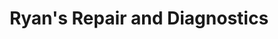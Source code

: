 ---
title: "Ryan's Repair and Diagnostics"
url: /garden-city/ryans-repair-and-diagnostics/
shop: car repair
---